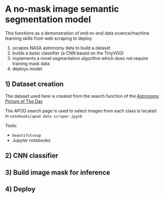 # A no-mask image semantic segmentation model
This functions as a demonstration of end-to-end data science/machine learning skills from web scraping to deploy

1) scrapes NASA astronomy data to build a dataset
2) builds a basic classifier (a CNN based on the TinyVGG)
3) implements a novel segmentation algorithm which does not require training mask data
4) deploys model

## 1) Dataset creation

The dataset used here is created from the search function of the [Astronomy Picture of The Day](https://apod.nasa.gov/apod/astropix.html)

The APOD search page is used to select images from each class is located in
`notebooks/apod data scraper.ipynb`

Tools:

* `beautifulsoup`
* Jupyter notebooks

## 2) CNN classifier
## 3) Build image mask for inference
## 4) Deploy
